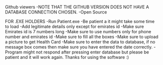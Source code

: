 Github viewers
  -NOTE THAT THE GITHUB VERSION DOES NOT HAVE A DATABASE CONNECTION CHOSEN.
  -Open Source

FOR .EXE HOLDERS 
  -Run Patient.exe 
  -Be patient a it might take some time to load
  -Add legitimate details only except for emirates id
  -Make sure Emirates id is 7 numbers long 
  -Make sure to use numbers only for phone number and emirates id 
  -Make sure to fill all the boxes 
  -Make sure to upload a picture to get Health Card 
  -Make sure to enter the data to database, if no message box comes then make sure you have
  entered the date correctly.
  -Program might not respond after pressing enter database but please be patient and it will work again.
  Thanks for using the software :)
